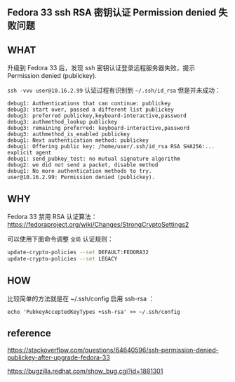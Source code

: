 ## Fedora 33 ssh RSA 密钥认证 Permission denied 失败问题

## WHAT

升级到 Fedora 33 后，发现 ssh 密钥认证登录远程服务器失败，提示 Permission denied (publickey).

`ssh -vvv user@10.16.2.99` 认证过程有识别到 `~/.ssh/id_rsa` 但是并未成功：

```
debug1: Authentications that can continue: publickey
debug3: start over, passed a different list publickey
debug3: preferred publickey,keyboard-interactive,password
debug3: authmethod_lookup publickey
debug3: remaining preferred: keyboard-interactive,password
debug3: authmethod_is_enabled publickey
debug1: Next authentication method: publickey
debug1: Offering public key: /home/user/.ssh/id_rsa RSA SHA256:... explicit agent
debug1: send_pubkey_test: no mutual signature algorithm
debug2: we did not send a packet, disable method
debug1: No more authentication methods to try.
user@10.16.2.99: Permission denied (publickey).
```

## WHY

Fedora 33 禁用 RSA 认证算法： https://fedoraproject.org/wiki/Changes/StrongCryptoSettings2

可以使用下面命令调整 `全局` 认证规则：

```sh
update-crypto-policies --set DEFAULT:FEDORA32
update-crypto-policies --set LEGACY
```

## HOW

比较简单的方法就是在 ~/.ssh/config 启用 ssh-rsa ：

```
echo 'PubkeyAcceptedKeyTypes +ssh-rsa' >> ~/.ssh/config
```

## reference

https://stackoverflow.com/questions/64640596/ssh-permission-denied-publickey-after-upgrade-fedora-33

https://bugzilla.redhat.com/show_bug.cgi?id=1881301


